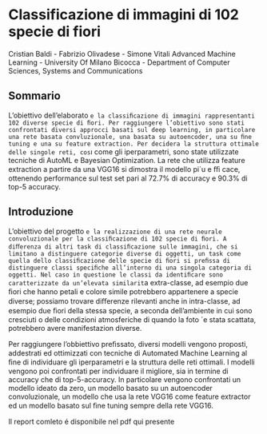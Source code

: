 # Classificazione di immagini di 102 specie di fiori

Cristian Baldi - Fabrizio Olivadese - Simone Vitali
Advanced Machine Learning - University Of Milano Bicocca - Department of Computer Sciences, Systems and Communications

## Sommario
L’obiettivo dell’elaborato `e la classiﬁcazione di immagini rappresentanti 102 diverse specie di ﬁori. Per raggiungere l’obiettivo sono stati confrontati diversi approcci basati sul deep learning, in particolare una rete basata convluzionale, una basata su autoencoder, una su ﬁne tuning e una su feature extraction. Per decidera la struttura ottimale delle singole reti, cos`ı come gli iperparametri, sono state utilizzate tecniche di AutoML e Bayesian Optimization. La rete che utilizza feature extraction a partire da una VGG16 si dimostra il modello pi`u e ﬃ cace, ottenendo performance sul test set pari al 72.7% di accuracy e 90.3% di top-5 accuracy.

## Introduzione
L’obiettivo del progetto `e la realizzazione di una rete neurale convoluzionale per la classiﬁcazione di 102 specie di ﬁori. A diﬀerenza di altri task di classiﬁcazione sulle immagini, che si limitano a distinguere categorie diverse di oggetti, un task come quella dello classiﬁcazione delle specie di ﬁori si preﬁssa di distinguere classi speciﬁche all’interno di una singola categoria di oggetti. Nel caso in questione le classi da identiﬁcare sono caratterizzate da un’elevata similarit`a extra-classe, ad esempio due ﬁori che hanno petali e colore simile potrebbero appartenere a specie diverse; possiamo trovare diﬀerenze rilevanti anche in intra-classe, ad esempio due ﬁori della stessa specie, a seconda dell’ambiente in cui sono cresciuti o delle condizioni atmosferiche di quando la foto ´e stata scattata, potrebbero avere manifestazion diverse.

Per raggiungere l’obbiettivo preﬁssato, diversi modelli vengono proposti, addestrati ed ottimizzati con tecniche di Automated Machine Learning al ﬁne di individuare gli iperparametri e la struttura delle reti ottimali. I modelli vengono poi confrontati per individuare il migliore, sia in termine di accuracy che di top-5-accuracy. In particolare vengono confrontati un modello ideato da zero, un modello basato su un autoencoder convoluzionale, un modello che usa la rete VGG16 come feature extractor ed un modello basato sul ﬁne tuning sempre della rete VGG16.

Il report comleto é disponibile nel pdf qui presente
